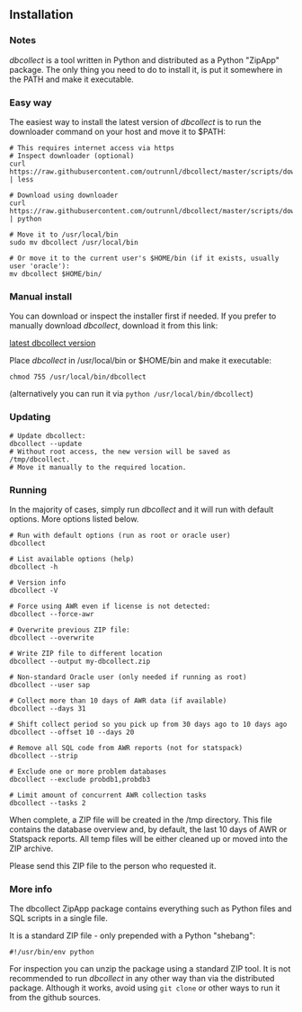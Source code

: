 ## Installation

### Notes

_dbcollect_ is a tool written in Python and distributed as a Python "ZipApp" package. The only thing you need to do to install it, is put it somewhere in the PATH and make it executable.


### Easy way

The easiest way to install the latest version of _dbcollect_ is to run the downloader command on your host and move it to $PATH:

```
# This requires internet access via https
# Inspect downloader (optional)
curl https://raw.githubusercontent.com/outrunnl/dbcollect/master/scripts/download | less

# Download using downloader
curl https://raw.githubusercontent.com/outrunnl/dbcollect/master/scripts/download | python

# Move it to /usr/local/bin
sudo mv dbcollect /usr/local/bin

# Or move it to the current user's $HOME/bin (if it exists, usually user 'oracle'):
mv dbcollect $HOME/bin/
```

### Manual install

You can download or inspect the installer first if needed. If you prefer to manually download _dbcollect_, download it from this link:

[latest dbcollect version](https://github.com/outrunnl/dbcollect/releases/latest)

Place _dbcollect_ in /usr/local/bin or $HOME/bin and make it executable:

`chmod 755 /usr/local/bin/dbcollect`

(alternatively you can run it via `python /usr/local/bin/dbcollect`)

### Updating

```
# Update dbcollect:
dbcollect --update
# Without root access, the new version will be saved as /tmp/dbcollect.
# Move it manually to the required location.
```

### Running

In the majority of cases, simply run _dbcollect_ and it will run with default options. More options listed below.
```
# Run with default options (run as root or oracle user)
dbcollect

# List available options (help)
dbcollect -h

# Version info
dbcollect -V

# Force using AWR even if license is not detected:
dbcollect --force-awr

# Overwrite previous ZIP file:
dbcollect --overwrite

# Write ZIP file to different location
dbcollect --output my-dbcollect.zip

# Non-standard Oracle user (only needed if running as root)
dbcollect --user sap

# Collect more than 10 days of AWR data (if available)
dbcollect --days 31

# Shift collect period so you pick up from 30 days ago to 10 days ago
dbcollect --offset 10 --days 20

# Remove all SQL code from AWR reports (not for statspack)
dbcollect --strip

# Exclude one or more problem databases
dbcollect --exclude probdb1,probdb3

# Limit amount of concurrent AWR collection tasks
dbcollect --tasks 2

```
When complete, a ZIP file will be created in the /tmp directory. This file contains the database overview and, by default, the last 10 days of AWR or Statspack reports. All temp files will be either cleaned up or moved into the ZIP archive.

Please send this ZIP file to the person who requested it.


### More info

The dbcollect ZipApp package contains everything such as Python files and SQL scripts in a single file.

It is a standard ZIP file - only prepended with a Python "shebang":

```#!/usr/bin/env python```

For inspection you can unzip the package using a standard ZIP tool. It is not recommended to run _dbcollect_ in any other way than via the distributed package. Although it works, avoid using `git clone` or other ways to run it from the github sources.


